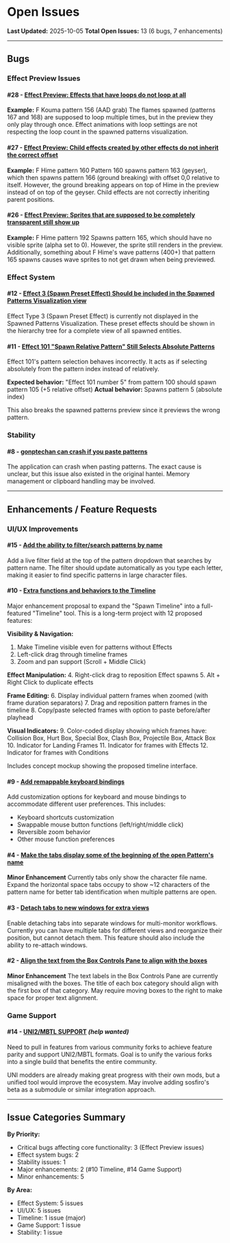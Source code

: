 # Open Issues

**Last Updated:** 2025-10-05
**Total Open Issues:** 13 (6 bugs, 7 enhancements)

---

## Bugs

### Effect Preview Issues

#### #28 - [Effect Preview: Effects that have loops do not loop at all](https://github.com/Armonte/Hantei-chan/issues/28)
**Example:** F Kouma pattern 156 (AAD grab)
The flames spawned (patterns 167 and 168) are supposed to loop multiple times, but in the preview they only play through once. Effect animations with loop settings are not respecting the loop count in the spawned patterns visualization.

#### #27 - [Effect Preview: Child effects created by other effects do not inherit the correct offset](https://github.com/Armonte/Hantei-chan/issues/27)
**Example:** F Hime pattern 160
Pattern 160 spawns pattern 163 (geyser), which then spawns pattern 166 (ground breaking) with offset 0,0 relative to itself. However, the ground breaking appears on top of Hime in the preview instead of on top of the geyser. Child effects are not correctly inheriting parent positions.

#### #26 - [Effect Preview: Sprites that are supposed to be completely transparent still show up](https://github.com/Armonte/Hantei-chan/issues/26)
**Example:** F Hime pattern 192
Spawns pattern 165, which should have no visible sprite (alpha set to 0). However, the sprite still renders in the preview. Additionally, something about F Hime's wave patterns (400+) that pattern 165 spawns causes wave sprites to not get drawn when being previewed.

### Effect System

#### #12 - [Effect 3 (Spawn Preset Effect) Should be included in the Spawned Patterns Visualization view](https://github.com/Armonte/Hantei-chan/issues/12)
Effect Type 3 (Spawn Preset Effect) is currently not displayed in the Spawned Patterns Visualization. These preset effects should be shown in the hierarchy tree for a complete view of all spawned entities.

#### #11 - [Effect 101 "Spawn Relative Pattern" Still Selects Absolute Patterns](https://github.com/Armonte/Hantei-chan/issues/11)
Effect 101's pattern selection behaves incorrectly. It acts as if selecting absolutely from the pattern index instead of relatively.

**Expected behavior:** "Effect 101 number 5" from pattern 100 should spawn pattern 105 (+5 relative offset)
**Actual behavior:** Spawns pattern 5 (absolute index)

This also breaks the spawned patterns preview since it previews the wrong pattern.

### Stability

#### #8 - [gonptechan can crash if you paste patterns](https://github.com/Armonte/Hantei-chan/issues/8)
The application can crash when pasting patterns. The exact cause is unclear, but this issue also existed in the original hantei. Memory management or clipboard handling may be involved.

---

## Enhancements / Feature Requests

### UI/UX Improvements

#### #15 - [Add the ability to filter/search patterns by name](https://github.com/Armonte/Hantei-chan/issues/15)
Add a live filter field at the top of the pattern dropdown that searches by pattern name. The filter should update automatically as you type each letter, making it easier to find specific patterns in large character files.

#### #10 - [Extra functions and behaviors to the Timeline](https://github.com/Hantei-chan/issues/10)
Major enhancement proposal to expand the "Spawn Timeline" into a full-featured "Timeline" tool. This is a long-term project with 12 proposed features:

**Visibility & Navigation:**
1. Make Timeline visible even for patterns without Effects
2. Left-click drag through timeline frames
3. Zoom and pan support (Scroll + Middle Click)

**Effect Manipulation:**
4. Right-click drag to reposition Effect spawns
5. Alt + Right Click to duplicate effects

**Frame Editing:**
6. Display individual pattern frames when zoomed (with frame duration separators)
7. Drag and reposition pattern frames in the timeline
8. Copy/paste selected frames with option to paste before/after playhead

**Visual Indicators:**
9. Color-coded display showing which frames have: Collision Box, Hurt Box, Special Box, Clash Box, Projectile Box, Attack Box
10. Indicator for Landing Frames
11. Indicator for frames with Effects
12. Indicator for frames with Conditions

Includes concept mockup showing the proposed timeline interface.

#### #9 - [Add remappable keyboard bindings](https://github.com/Armonte/Hantei-chan/issues/9)
Add customization options for keyboard and mouse bindings to accommodate different user preferences. This includes:
- Keyboard shortcuts customization
- Swappable mouse button functions (left/right/middle click)
- Reversible zoom behavior
- Other mouse function preferences

#### #4 - [Make the tabs display some of the beginning of the open Pattern's name](https://github.com/Armonte/Hantei-chan/issues/4)
**Minor Enhancement**
Currently tabs only show the character file name. Expand the horizontal space tabs occupy to show ~12 characters of the pattern name for better tab identification when multiple patterns are open.

#### #3 - [Detach tabs to new windows for extra views](https://github.com/Armonte/Hantei-chan/issues/3)
Enable detaching tabs into separate windows for multi-monitor workflows. Currently you can have multiple tabs for different views and reorganize their position, but cannot detach them. This feature should also include the ability to re-attach windows.

#### #2 - [Align the text from the Box Controls Pane to align with the boxes](https://github.com/Armonte/Hantei-chan/issues/2)
**Minor Enhancement**
The text labels in the Box Controls Pane are currently misaligned with the boxes. The title of each box category should align with the first box of that category. May require moving boxes to the right to make space for proper text alignment.

### Game Support

#### #14 - [UNI2/MBTL SUPPORT](https://github.com/Armonte/Hantei-chan/issues/14) *(help wanted)*
Need to pull in features from various community forks to achieve feature parity and support UNI2/MBTL formats. Goal is to unify the various forks into a single build that benefits the entire community.

UNI modders are already making great progress with their own mods, but a unified tool would improve the ecosystem. May involve adding sosfiro's beta as a submodule or similar integration approach.

---

## Issue Categories Summary

**By Priority:**
- Critical bugs affecting core functionality: 3 (Effect Preview issues)
- Effect system bugs: 2
- Stability issues: 1
- Major enhancements: 2 (#10 Timeline, #14 Game Support)
- Minor enhancements: 5

**By Area:**
- Effect System: 5 issues
- UI/UX: 5 issues
- Timeline: 1 issue (major)
- Game Support: 1 issue
- Stability: 1 issue
